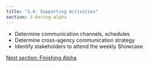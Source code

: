 ```yaml
---
title: "3.4. Supporting Activities"
section: 3-during-alpha
---
```


 - Determine communication channels, schedules
 - Determine cross-agency communication strategy
 - Identify stakeholders to attend the weekly Showcase

[Next section: Finishing Alpha](../4-finishing-alpha/)
